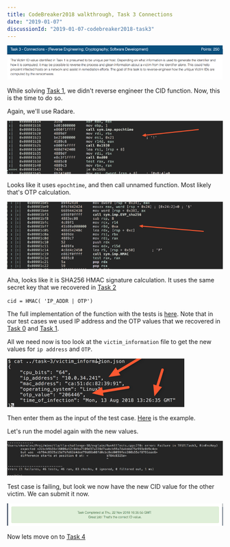 ```yaml
---
title: CodeBreaker2018 walkthrough, Task 3 Connections
date: "2019-01-07"
discussionId: "2019-01-07-codebreaker2018-task3"
---
```


![screen](./assignment.png)

While solving [Task 1](../codebreaker2018_task1), we didn't reverse engineer the CID function.  Now, this is the time to do so.

Again, we'll use Radare.

![screen](./use_epochtime.png)

Looks like it uses `epochtime`, and then call unnamed function.  Most likely that's OTP calculation.

![screen](./use_hmac.png)

Aha, looks like it is SHA256 HMAC signature calculation.  It uses the same secret key that we recovered in [Task 2](../codebreaker2018_task2)

`cid = HMAC( 'IP_ADDR | OTP')`

The full implementation of the function with the tests is [here](http://bit.ly/2H8TrtR).
Note that in our test cases we used IP address and the OTP values that we recovered in [Task 0](../codebreaker2018_task0) and [Task 1](../codebreaker2018_task1).

All we need now is too look at the `victim_information` file to get the new values for `ip address` and `OTP`.

![screen](./victim_info.png)

Then enter them as the input of the test case. [Here](http://bit.ly/2D5FJUp) is the example.

Let's run the model again with the new values.

![screen](./test_real_val.png)

Test case is failing,  but look we now have the new CID value for the other victim. We can submit it now.


![Solved](./task3-solved.png)


Now lets move on to [Task 4](../codebreaker2018_task4)
